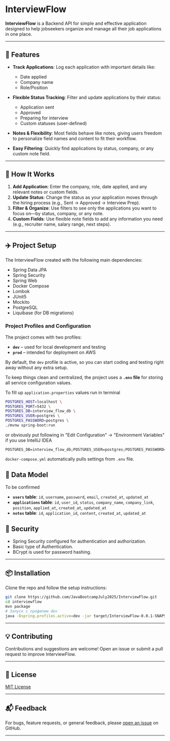 # InterviewFlow

**InterviewFlow** is a Backend API for simple and effective application designed to help jobseekers organize and manage
all their job
applications in one place.

---

## 🚀 Features

* **Track Applications**: Log each application with important details like:

    * Date applied
    * Company name
    * Role/Position
* **Flexible Status Tracking**: Filter and update applications by their status:

    * Application sent
    * Approved
    * Preparing for interview
    * Custom statuses (user-defined)
* **Notes & Flexibility**: Most fields behave like notes, giving users freedom to personalize field names and content to
  fit their workflow.
* **Easy Filtering**: Quickly find applications by status, company, or any custom note field.

---

## 📝 How It Works

1. **Add Application**: Enter the company, role, date applied, and any relevant notes or custom fields.
2. **Update Status**: Change the status as your application moves through the hiring process (e.g., Sent → Approved →
   Interview Prep).
3. **Filter & Organize**: Use filters to see only the applications you want to focus on—by status, company, or any note.
4. **Custom Fields**: Use flexible note fields to add any information you need (e.g., recruiter name, salary range, next
   steps).

---

## ✈️ Project Setup

The InterviewFlow created with the following main dependencies:

- Spring Data JPA
- Spring Security
- Spring Web
- Docker Compose
- Lombok
- JUnit5
- Mockito
- PostgreSQL
- Liquibase (for DB migrations)

### Project Profiles and Configuration

The project comes with two profiles:

* **`dev`** – used for local development and testing
* **`prod`** – intended for deployment on AWS

By default, the `dev` profile is active, so you can start coding and testing right away without any extra setup.

To keep things clean and centralized, the project uses a **`.env` file** for storing all service configuration values.

To fill up `application.properties` values run in terminal

```bash
POSTGRES_HOST=localhost \
POSTGRES_PORT=5432 \
POSTGRES_DB=interview_flow_db \
POSTGRES_USER=postgres \
POSTGRES_PASSWORD=postgres \
./mvnw spring-boot:run
```

or obviously put following in "Edit Configuration" → "Environment Variables" if you use IntelliJ IDEA

```text 
POSTGRES_DB=interview_flow_db;POSTGRES_USER=postgres;POSTGRES_PASSWORD=postgres;POSTGRES_HOST=localhost;POSTGRES_PORT=5432
```

`docker-compose.yml` automatically pulls settings from `.env` file.

## 💾 Data Model

To be confirmed

- **`users` table**: `id`, `username`, `password`, `email`, `created_at`, `updated_at`
- **`applications` table**: `id`, `user_id`, `status`, `company_name`, `company_link`, `position`, `applied_at`,
  `created_at`, `updated_at`
- **`notes` table**: `id`, `application_id`, `content`, `created_at`, `updated_at`

## 🔐 Security

- Spring Security configured for authentication and authorization.
- Basic type of Authentication.
- BCrypt is used for password hashing.

---

## 📦 Installation

Clone the repo and follow the setup instructions:

```bash
git clone https://github.com/JavaBootcampJuly2025/InterviewFlow.git
cd interviewflow
mvn package
# Запуск с профилем dev
java -Dspring.profiles.active=dev -jar target/InterviewFlow-0.0.1-SNAPSHOT.jar
```

---

## 💡 Contributing

Contributions and suggestions are welcome! Open an issue or submit a pull request to improve InterviewFlow.

---

## 📄 License

[MIT License](LICENSE)

---

## 📬 Feedback

For bugs, feature requests, or general feedback,
please [open an issue](https://github.com/yourusername/interviewflow/issues) on GitHub.

---
